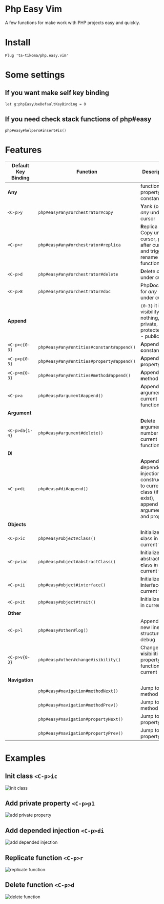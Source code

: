 # Php Easy Vim

A few functions for make work with PHP projects easy and quickly.

# Install

```vim
Plug 'ta-tikoma/php.easy.vim'
```

# Some settings

## If you want make self key binding

```vim
let g:phpEasyUseDefaultKeyBinding = 0
```

## If you need check stack functions of php#easy

```vim
php#easy#helpers#insert#is()
```

# Features

| Default Key Binding | Function  | Description |
| --- | --- | --- |
| **Any**             |                                           | function or property or constant |
| `<C-p>y`            | `php#easy#any#orchestrator#copy`          | **Y**ank (copy) *any* under cursor |
| `<C-p>r`            | `php#easy#any#orchestrator#replica`       | **R**eplica *any*: Copy under cursor, paste after current and trigger rename function |
| `<C-p>d`            | `php#easy#any#orchestrator#delete`        | **D**elete *any* under cursor |
| `<C-p>8`            | `php#easy#any#orchestrator#doc`           | Php**D**ocBlock for *any* under cursor |
| **Append**          |                                           | `{0-3}` it is visibility; 0 - nothing, 1 - private, 2 - protected, 3 - public |
| `<C-p>c{0-3}`       | `php#easy#any#entities#constant#append()` | **A**ppend **c**onstant |
| `<C-p>p{0-3}`       | `php#easy#any#entities#property#append()` | **A**ppend **p**roperty |
| `<C-p>m{0-3}`       | `php#easy#any#entities#method#append()`   | **A**ppend **m**ethod |
| `<C-p>a`            | `php#easy#argument#append()`              | **A**ppend new **a**rgument in current function |
| **Argument**        |||
| `<C-p>da{1-4}`      | `php#easy#argument#delete()`              | **D**elete **a**rgument by number in current function |
| **DI**              |||
| `<C-p>di`           | `php#easy#di#append()`                    | **A**ppend **d**epended **i**njection: add constructor to current class (if not exist), append argument and property |
| **Objects**         |||
| `<C-p>ic`           | `php#easy#object#class()`                 | **I**nitialize **c**lass in current file |
| `<C-p>iac`          | `php#easy#object#abstractClass()`         | **I**nitialize **a**bstract **c**lass in current file |
| `<C-p>ii`           | `php#easy#object#interface()`             | **I**nitialize **i**nterface in current file |
| `<C-p>it`           | `php#easy#object#trait()`                 | **I**nitialize **t**rait in current file |
| **Other**           |||
| `<C-p>l`            | `php#easy#other#log()`                    | Append on new line print structure for debug |
| `<C-p>v{0-3}`       | `php#easy#other#changeVisibility()`       | Change **v**isibiliti property or function on current line |
| **Navigation**      |||
|                     | `php#easy#navigation#methodNext()`        | Jump to next method |
|                     | `php#easy#navigation#methodPrev()`        | Jump to prev method |
|                     | `php#easy#navigation#propertyNext()`      | Jump to next property |
|                     | `php#easy#navigation#propertyPrev()`      | Jump to prev property |

# Examples

## Init class `<C-p>ic`

![init class](https://raw.githubusercontent.com/ta-tikoma/php.easy.vim/main/example/c-p-ic.gif)

## Add private property `<C-p>p1`

![add private property](https://raw.githubusercontent.com/ta-tikoma/php.easy.vim/main/example/c-p-p1.gif)

## Add depended injection `<C-p>di`

![add depended injection ](https://raw.githubusercontent.com/ta-tikoma/php.easy.vim/main/example/c-p-di.gif)

## Replicate function `<C-p>r`

![replicate function](https://raw.githubusercontent.com/ta-tikoma/php.easy.vim/main/example/c-p-r.gif)

## Delete function `<C-p>d`

![delete function](https://raw.githubusercontent.com/ta-tikoma/php.easy.vim/main/example/c-p-d.gif)
